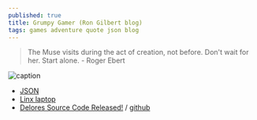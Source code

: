 ```yaml
---
published: true
title: Grumpy Gamer (Ron Gilbert blog)
tags: games adventure quote json blog
---
```

> The Muse visits during the act of creation, not before. Don't wait for her. Start alone. - Roger Ebert

![caption](https://images-grumpygamer.nyc3.digitaloceanspaces.com/gg_header4.png) <!-- .element height="50%" width="50% ustify-content="left" -->

- [JSON](https://grumpygamer.com/json)
- [Linx laptop](https://grumpygamer.com/my_linux_laptop)
- [Delores Source Code Released!](https://grumpygamer.com/delores_dev) / [github](https://github.com/grumpygamer/DeloresDev)
